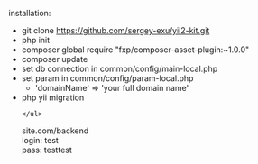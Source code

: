 installation:
    <ul>
        <li>git clone https://github.com/sergey-exu/yii2-kit.git</li>
        <li>php init</li>
        <li>composer global require "fxp/composer-asset-plugin:~1.0.0"</li>
        <li>composer update</li>
        <li>set db connection in common/config/main-local.php</li>
        <li>
            set param in common/config/param-local.php
            <ul>
                <li>'domainName' => 'your full domain name'</li>
            </ul>
        </li>
        <li>php yii migration</li>
        
    </ul>    
        
site.com/backend<br/>
        login: test<Br/>
        pass: testtest
    

